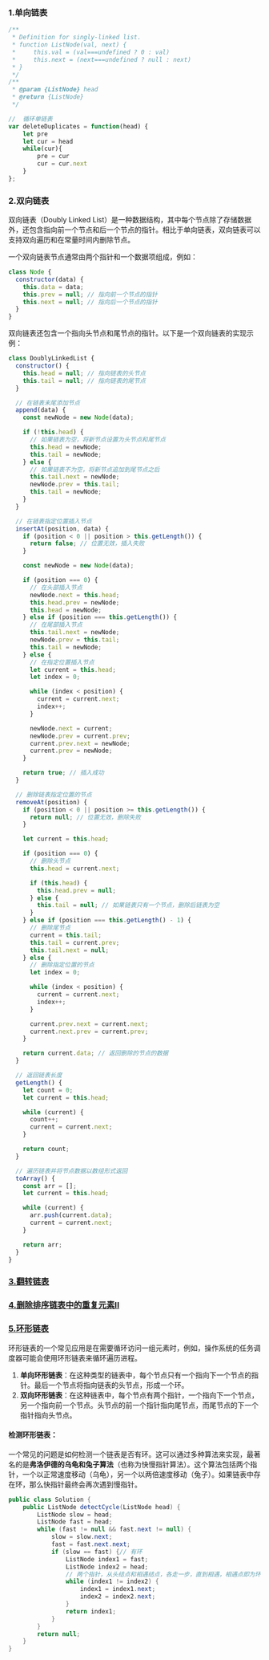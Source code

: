 ### 1.单向链表

```javascript
/**
 * Definition for singly-linked list.
 * function ListNode(val, next) {
 *     this.val = (val===undefined ? 0 : val)
 *     this.next = (next===undefined ? null : next)
 * }
 */
/**
 * @param {ListNode} head
 * @return {ListNode}
 */

//  循环单链表
var deleteDuplicates = function(head) {
	let pre
    let cur = head
    while(cur){
        pre = cur
        cur = cur.next
    }
};
```

### 2.双向链表

双向链表（Doubly Linked List）是一种数据结构，其中每个节点除了存储数据外，还包含指向前一个节点和后一个节点的指针。相比于单向链表，双向链表可以支持双向遍历和在常量时间内删除节点。

一个双向链表节点通常由两个指针和一个数据项组成，例如：

```javascript
class Node {
  constructor(data) {
    this.data = data;
    this.prev = null; // 指向前一个节点的指针
    this.next = null; // 指向后一个节点的指针
  }
}

```

双向链表还包含一个指向头节点和尾节点的指针。以下是一个双向链表的实现示例：

```javascript
class DoublyLinkedList {
  constructor() {
    this.head = null; // 指向链表的头节点
    this.tail = null; // 指向链表的尾节点
  }

  // 在链表末尾添加节点
  append(data) {
    const newNode = new Node(data);

    if (!this.head) {
      // 如果链表为空，将新节点设置为头节点和尾节点
      this.head = newNode;
      this.tail = newNode;
    } else {
      // 如果链表不为空，将新节点追加到尾节点之后
      this.tail.next = newNode;
      newNode.prev = this.tail;
      this.tail = newNode;
    }
  }

  // 在链表指定位置插入节点
  insertAt(position, data) {
    if (position < 0 || position > this.getLength()) {
      return false; // 位置无效，插入失败
    }

    const newNode = new Node(data);

    if (position === 0) {
      // 在头部插入节点
      newNode.next = this.head;
      this.head.prev = newNode;
      this.head = newNode;
    } else if (position === this.getLength()) {
      // 在尾部插入节点
      this.tail.next = newNode;
      newNode.prev = this.tail;
      this.tail = newNode;
    } else {
      // 在指定位置插入节点
      let current = this.head;
      let index = 0;

      while (index < position) {
        current = current.next;
        index++;
      }

      newNode.next = current;
      newNode.prev = current.prev;
      current.prev.next = newNode;
      current.prev = newNode;
    }

    return true; // 插入成功
  }

  // 删除链表指定位置的节点
  removeAt(position) {
    if (position < 0 || position >= this.getLength()) {
      return null; // 位置无效，删除失败
    }

    let current = this.head;

    if (position === 0) {
      // 删除头节点
      this.head = current.next;

      if (this.head) {
        this.head.prev = null;
      } else {
        this.tail = null; // 如果链表只有一个节点，删除后链表为空
      }
    } else if (position === this.getLength() - 1) {
      // 删除尾节点
      current = this.tail;
      this.tail = current.prev;
      this.tail.next = null;
    } else {
      // 删除指定位置的节点
      let index = 0;

      while (index < position) {
        current = current.next;
        index++;
      }

      current.prev.next = current.next;
      current.next.prev = current.prev;
    }

    return current.data; // 返回删除的节点的数据
  }

  // 返回链表长度
  getLength() {
    let count = 0;
    let current = this.head;

    while (current) {
      count++;
      current = current.next;
    }

    return count;
  }

  // 遍历链表并将节点数据以数组形式返回
  toArray() {
    const arr = [];
    let current = this.head;

    while (current) {
      arr.push(current.data);
      current = current.next;
    }

    return arr;
  }
}

```

### [3.翻转链表](https://leetcode.cn/problems/reverse-linked-list/)

### [4.删除排序链表中的重复元素II](https://leetcode.cn/problems/remove-duplicates-from-sorted-list-ii/)

### [5.环形链表](https://programmercarl.com/0142.%E7%8E%AF%E5%BD%A2%E9%93%BE%E8%A1%A8II.html#%E6%80%9D%E8%B7%AF)

环形链表的一个常见应用是在需要循环访问一组元素时，例如，操作系统的任务调度器可能会使用环形链表来循环遍历进程。

1. **单向环形链表**：在这种类型的链表中，每个节点只有一个指向下一个节点的指针。最后一个节点将指向链表的头节点，形成一个环。
2. **双向环形链表**：在这种链表中，每个节点有两个指针，一个指向下一个节点，另一个指向前一个节点。头节点的前一个指针指向尾节点，而尾节点的下一个指针指向头节点。

#### 检测环形链表：

一个常见的问题是如何检测一个链表是否有环。这可以通过多种算法来实现，最著名的是**弗洛伊德的乌龟和兔子算法**（也称为快慢指针算法）。这个算法包括两个指针，一个以正常速度移动（乌龟），另一个以两倍速度移动（兔子）。如果链表中存在环，那么快指针最终会再次遇到慢指针。

```java
public class Solution {
    public ListNode detectCycle(ListNode head) {
        ListNode slow = head;
        ListNode fast = head;
        while (fast != null && fast.next != null) {
            slow = slow.next;
            fast = fast.next.next;
            if (slow == fast) {// 有环
                ListNode index1 = fast;
                ListNode index2 = head;
                // 两个指针，从头结点和相遇结点，各走一步，直到相遇，相遇点即为环入口
                while (index1 != index2) {
                    index1 = index1.next;
                    index2 = index2.next;
                }
                return index1;
            }
        }
        return null;
    }
}
```

